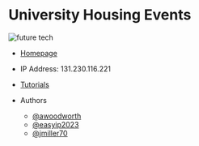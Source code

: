# University Housing Events
![future tech](https://iamnetworks.net/wp-content/uploads/2017/05/fortinet-hybrid-cloud-security-featured.jpg)

- [Homepage](https://events.housing.siu.edu)
- IP Address: 131.230.116.221
- [Tutorials](https://github.com/UniversityHousing/events/wiki)

- Authors
  - [@awoodworth](https://github.com/awoodworth)
  - [@easyip2023](https://github.com/easyip2023)
  - [@jmiller70](https://github.com/jmiller70)
